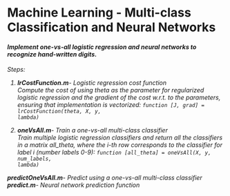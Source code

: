 # Machine Learning - Multi-class Classification and Neural Networks

#### <em>Implement one-vs-all logistic regression and neural networks to recognize hand-written digits.<br>

Steps:
1) <em><strong>lrCostFunction.m</em></strong>- Logistic regression cost function<br>
<em>Compute the cost of using theta as the parameter for regularized logistic regression and the gradient of the cost w.r.t. to the parameters, ensuring that implementation is vectorized:</em>
<code>function [J, grad] = lrCostFunction(theta, X, y, lambda)</code>

2) <em><strong>oneVsAll.m</em></strong>- Train a one-vs-all multi-class classifier<br>
<em>Train multiple logistic regression classifiers and return all the classifiers in a matrix all_theta, where the i-th row corresponds to the classifier for label i (number labels 0-9):</em>
<code>function [all_theta] = oneVsAll(X, y, num_labels, lambda)</code>

<em><strong>predictOneVsAll.m</em></strong>- Predict using a one-vs-all multi-class classifier<br>
<em><strong>predict.m</em></strong>- Neural network prediction function<br>

